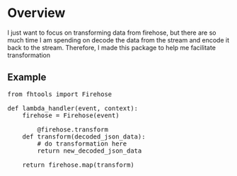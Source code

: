 # Overview

I just want to focus on transforming data from firehose, but there are so much time I am spending on decode the data from the stream and encode it back to the stream.  Therefore, I made this package to help me facilitate transformation


## Example

<pre>
from fhtools import Firehose

def lambda_handler(event, context):
    firehose = Firehose(event)

		@firehose.transform
    def transform(decoded_json_data):
        # do transformation here
        return new_decoded_json_data

    return firehose.map(transform)

</pre>
